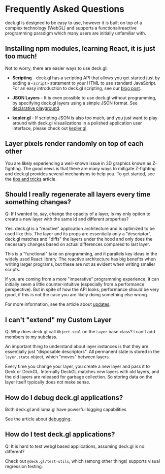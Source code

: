 # Frequently Asked Questions

deck.gl is designed to be easy to use, however it is built on top of a complex technology (WebGL) and supports a functional/reactive programming paradigm which many users are initially unfamiliar with.


## Installing npm modules, learning React, it is just too much!

Not to worry, there are easier ways to use deck.gl:

* **Scripting** - deck.gl has a scripting API that allows you get started just by adding a `<script>` statement to your HTML to use standard JavaScript. For an easy introduction to deck.gl scripting, see our [blog post](https://medium.com/vis-gl/start-scripting-with-deck-gl-c9036d7a6011).

* **JSON Layers** - It is even possible to use deck.gl without programming, by specifying deck.gl layers using a simple JSON format. See [declarative playground](https://deck.gl/playground).

* **kepler.gl** - If scripting JSON is also too much, and you just want to play around with deck.gl visualizations in a polished application user interface, please check out [kepler.gl](http://kepler.gl/).


## Layer pixels render randomly on top of each other

You are likely experiencing a well-known issue in 3D graphics known as Z-fighting. The good news is that there are many ways to mitigate Z-fighting and deck.gl provides several mechanisms to help you. To get started, see the [tips and tricks](./developer-guide/tips-and-tricks.md) article.


## Should I really regenerate all layers every time something changes?

Q: If I wanted to, say, change the opacity of a layer, Is my only option to create a new layer with the same Id and different properties?

Yes. deck.gl is a "reactive" application architecture and is optimized to be used like this. The layer and its props are essentially only a "descriptor", deck.gl matches and "diffs" the layers under the hood and only does the necessary changes based on actual differences compared to last layer.

This is a "functional" take on programming, and it parallels key ideas in the widely used React library. The reactive architecture has big benefits when writing larger programs, but these are not as evident when writing smaller scripts.

If you are coming from a more "imperative" programming experience, it can initially seem a little counter-intuitive (especially from a performance perspective). But in spite of how the API looks, performance should be very good, if this is not the case you are likely doing something else wrong.

For more information, see the article about [updates](./developer-guide/performance.md).


## I can't "extend" my Custom Layer

Q: Why does deck.gl call `Object.seal` on the `Layer` base class? I can't add members to my subclass.

An important thing to understand about layer instances is that they are essentially just "disposable descriptors". All permanent state is stored in the `layer.state` object, which "moves" between layers.

Every time you change your layer, you create a new layer and pass it to Deck or DeckGL. Internally DeckGL matches new layers with old layers, and the old layers are released for garbage collection. So storing data on the layer itself typically does not make sense.


## How do I **debug** deck.gl applications?

Both deck.gl and luma.gl have powerful logging capabilities.

See the article about [debugging](./developer-guide/debugging.md).


## How do I **test** deck.gl applications?

Q: It is hard to test webgl based applications, assuming deck.gl is no different?

Check out `@deck.gl/test-utils`, which (among other things) supports visual regression testing.
